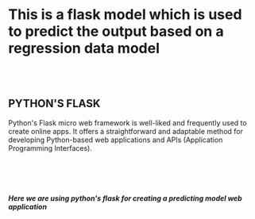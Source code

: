 <h1>This is a flask model which is used to predict the output based on a regression data model</h1>


<br>
<br>

 <h2>PYTHON'S FLASK</h4>
 <p>Python's Flask micro web framework is well-liked and frequently used to create online apps. 
  It offers a straightforward and adaptable method for developing Python-based web applications 
  and APIs (Application Programming Interfaces).</p>
<br>
<br>

<br>
<h5><i>Here we are using python's flask for creating a predicting model web application</i></h5>

